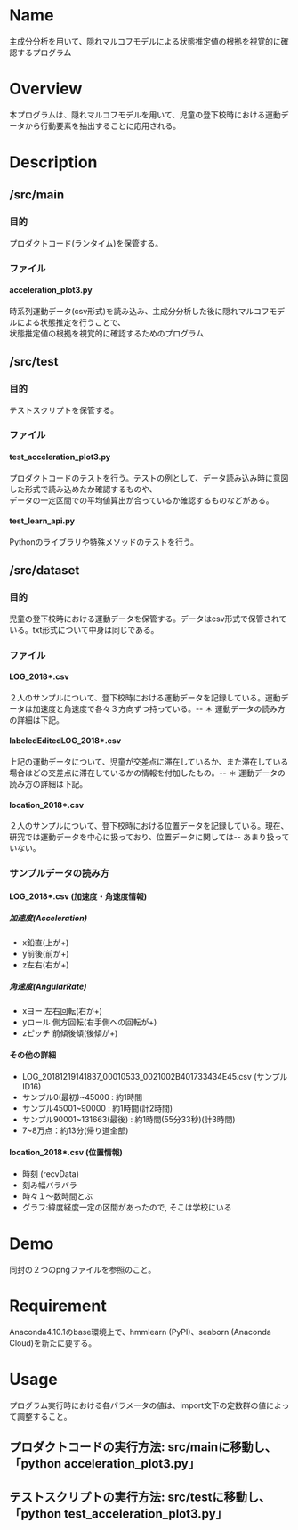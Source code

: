 # Name
主成分分析を用いて、隠れマルコフモデルによる状態推定値の根拠を視覚的に確認するプログラム


# Overview
本プログラムは、隠れマルコフモデルを用いて、児童の登下校時における運動データから行動要素を抽出することに応用される。


# Description
## /src/main
### 目的
プロダクトコード(ランタイム)を保管する。

### ファイル
#### acceleration_plot3.py
時系列運動データ(csv形式)を読み込み、主成分分析した後に隠れマルコフモデルによる状態推定を行うことで、  
状態推定値の根拠を視覚的に確認するためのプログラム

## /src/test
### 目的
テストスクリプトを保管する。

### ファイル
#### test_acceleration_plot3.py
プロダクトコードのテストを行う。テストの例として、データ読み込み時に意図した形式で読み込めたか確認するものや、  
データの一定区間での平均値算出が合っているか確認するものなどがある。
#### test_learn_api.py
Pythonのライブラリや特殊メソッドのテストを行う。

## /src/dataset
### 目的
児童の登下校時における運動データを保管する。データはcsv形式で保管されている。txt形式について中身は同じである。

### ファイル
#### LOG_2018\*.csv
２人のサンプルについて、登下校時における運動データを記録している。運動データは加速度と角速度で各々３方向ずつ持っている。--
＊ 運動データの読み方の詳細は下記。
#### labeledEditedLOG_2018\*.csv
上記の運動データについて、児童が交差点に滞在しているか、また滞在している場合はどの交差点に滞在しているかの情報を付加したもの。--
＊ 運動データの読み方の詳細は下記。
#### location_2018\*.csv
２人のサンプルについて、登下校時における位置データを記録している。現在、研究では運動データを中心に扱っており、位置データに関しては--
あまり扱っていない。

### サンプルデータの読み方
#### LOG_2018\*.csv (加速度・角速度情報)
##### 加速度(Acceleration)
- x鉛直(上が+)
- y前後(前が+)
- z左右(右が+)
##### 角速度(AngularRate)
- xヨー   左右回転(右が+)
- yロール 側方回転(右手側への回転が+)
- zピッチ 前傾後傾(後傾が+)
#### その他の詳細
- LOG_20181219141837_00010533_0021002B401733434E45.csv (サンプルID16)
- サンプル0(最初)~45000 : 約1時間
- サンプル45001~90000 : 約1時間(計2時間)
- サンプル90001~131663(最後) : 約1時間(55分33秒)(計3時間)
- 7~8万点：約13分(帰り道全部)
#### location_2018\*.csv (位置情報)
- 時刻 (recvData)
- 刻み幅バラバラ
- 時々１〜数時間とぶ
- グラフ:緯度経度一定の区間があったので, そこは学校にいる


# Demo
同封の２つのpngファイルを参照のこと。


# Requirement
Anaconda4.10.1のbase環境上で、hmmlearn (PyPI)、seaborn (Anaconda Cloud)を新たに要する。


# Usage
プログラム実行時における各パラメータの値は、import文下の定数群の値によって調整すること。
## プロダクトコードの実行方法: src/mainに移動し、「python acceleration_plot3.py」
## テストスクリプトの実行方法: src/testに移動し、「python test_acceleration_plot3.py」
